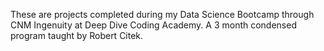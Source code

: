 These are projects completed during my Data Science Bootcamp through CNM Ingenuity at Deep Dive Coding Academy. 
A 3 month condensed program taught by Robert Citek. 
